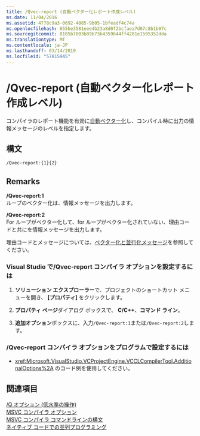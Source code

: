 ```yaml
---
title: /Qvec-report (自動ベクター化レポート作成レベル)
ms.date: 11/04/2016
ms.assetid: 4778c9a3-0692-4085-9b05-1bfeadf4c74a
ms.openlocfilehash: 655be3581eee4b23a8d0f2bcfaea7d07c8b1b07c
ms.sourcegitcommit: 8105b7003b89b73b4359644ff4281e1595352dda
ms.translationtype: MT
ms.contentlocale: ja-JP
ms.lasthandoff: 03/14/2019
ms.locfileid: "57815945"
---
```

# <a name="qvec-report-auto-vectorizer-reporting-level"></a>/Qvec-report (自動ベクター化レポート作成レベル)

コンパイラのレポート機能を有効に[自動ベクター化](../../parallel/auto-parallelization-and-auto-vectorization.md)し、コンパイル時に出力の情報メッセージのレベルを指定します。

## <a name="syntax"></a>構文

```
/Qvec-report:{1}{2}
```

## <a name="remarks"></a>Remarks

**/Qvec-report:1**<br/>
ループのベクター化は、情報メッセージを出力します。

**/Qvec-report:2**<br/>
For ループがベクター化して、for ループがベクター化されていない、理由コードと共にを情報メッセージを出力します。

理由コードとメッセージについては、[ベクター化と並行化メッセージ](../../error-messages/tool-errors/vectorizer-and-parallelizer-messages.md)を参照してください。

### <a name="to-set-the-qvec-report-compiler-option-in-visual-studio"></a>Visual Studio で/Qvec-report コンパイラ オプションを設定するには

1. **ソリューション エクスプローラー**で、プロジェクトのショートカット メニューを開き、 **[プロパティ]** をクリックします。

1. **プロパティ ページ**ダイアログ ボックスで、 **C/C++**、**コマンド ライン**。

1. **追加オプション**ボックスに、入力`/Qvec-report:1`または`/Qvec-report:2`します。

### <a name="to-set-the-qvec-report-compiler-option-programmatically"></a>/Qvec-report コンパイラ オプションをプログラムで設定するには

- 
  <xref:Microsoft.VisualStudio.VCProjectEngine.VCCLCompilerTool.AdditionalOptions%2A> のコード例を使用してください。

## <a name="see-also"></a>関連項目

[/Q オプション (低水準の操作)](q-options-low-level-operations.md)<br/>
[MSVC コンパイラ オプション](compiler-options.md)<br/>
[MSVC コンパイラ コマンドラインの構文](compiler-command-line-syntax.md)<br/>
[ネイティブ コードでの並列プログラミング](https://blogs.msdn.microsoft.com/nativeconcurrency/2012/04/12/auto-vectorizer-in-visual-studio-2012-overview/)
